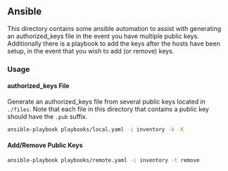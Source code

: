 ## Ansible
This directory contains some ansible automation to assist with generating an authorized_keys file in the event you have multiple public keys. Additionally there is a playbook to add the keys after the hosts have been setup, in the event that you wish to add (or remove) keys.

### Usage
#### authorized_keys File
Generate an authorized_keys file from several public keys located in `./files`. Note that each file in this directory that contains a public key should have the `.pub` suffix. 
```bash
ansible-playbook playbooks/local.yaml -i inventory -k -K
```
#### Add/Remove Public Keys
```bash
ansible-playbook playbooks/remote.yaml -i inventory -t remove
```